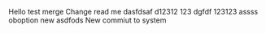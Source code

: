 Hello test merge
Change read me
dasfdsaf
d12312
123
dgfdf
123123
assss
oboption
new asdfods
New commiut to system
